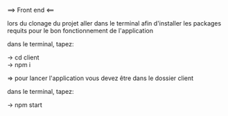 ==> Front end <==

lors du clonage du projet aller dans le terminal afin d'installer les packages requits pour le bon fonctionnement de l'application

dans le terminal, tapez:

-> cd client\
-> npm i

=> pour lancer l'application vous devez être dans le dossier client

dans le terminal, tapez:

-> npm start
